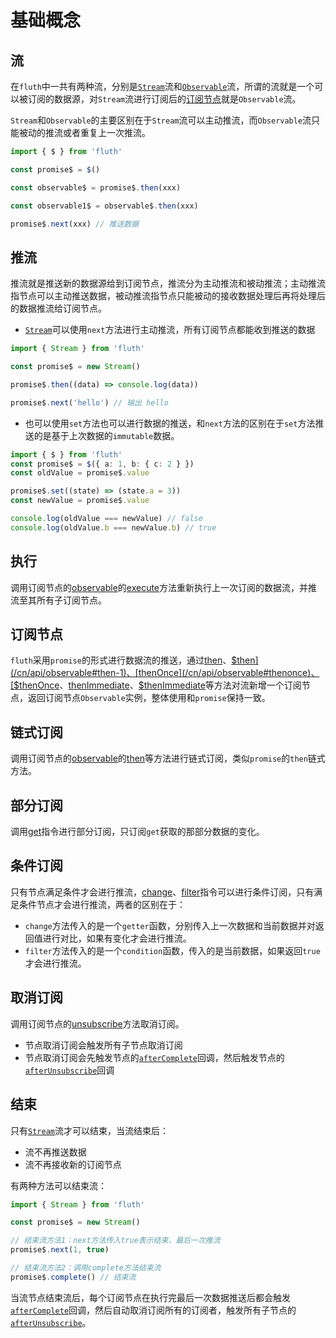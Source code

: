 # 基础概念

## 流

在`fluth`中一共有两种流，分别是[`Stream`](/cn/api/stream)流和[`Observable`](/cn/api/observable)流，所谓的流就是一个可以被订阅的数据源，对`Stream`流进行订阅后的[订阅节点](#订阅节点)就是`Observable`流。

`Stream`和`Observable`的主要区别在于`Stream`流可以主动推流，而`Observable`流只能被动的推流或者重复上一次推流。

```typescript
import { $ } from 'fluth'

const promise$ = $()

const observable$ = promise$.then(xxx)

const observable1$ = observable$.then(xxx)

promise$.next(xxx) // 推送数据
```

## 推流

推流就是推送新的数据源给到订阅节点，推流分为主动推流和被动推流；主动推流指节点可以主动推送数据，被动推流指节点只能被动的接收数据处理后再将处理后的数据推流给订阅节点。

- [`Stream`](/cn/api/stream)可以使用`next`方法进行主动推流，所有订阅节点都能收到推送的数据

```typescript
import { Stream } from 'fluth'

const promise$ = new Stream()

promise$.then((data) => console.log(data))

promise$.next('hello') // 输出 hello
```

- 也可以使用`set`方法也可以进行数据的推送，和`next`方法的区别在于`set`方法推送的是基于上次数据的`immutable`数据。

```typescript
import { $ } from 'fluth'
const promise$ = $({ a: 1, b: { c: 2 } })
const oldValue = promise$.value

promise$.set((state) => (state.a = 3))
const newValue = promise$.value

console.log(oldValue === newValue) // false
console.log(oldValue.b === newValue.b) // true
```

## 执行

调用订阅节点的[observable](/cn/api/observable)的[execute](/cn/api/observable#execute)方法重新执行上一次订阅的数据流，并推流至其所有子订阅节点。

## 订阅节点

`fluth`采用`promise`的形式进行数据流的推送，通过[then](/cn/api/observable#then)、[$then](/cn/api/observable#then-1)、[thenOnce](/cn/api/observable#thenonce)、[$thenOnce](/cn/api/observable#thenonce-1)、[thenImmediate](/cn/api/observable#thenimmediate)、[$thenImmediate](/cn/api/observable#thenimmediate-1)等方法对流新增一个订阅节点，返回订阅节点`Observable`实例，整体使用和`promise`保持一致。

## 链式订阅

调用订阅节点的[observable](/cn/api/observable)的[then](/cn/api/observable#then)等方法进行链式订阅，类似`promise`的`then`链式方法。

## 部分订阅

调用[get](/cn/api/operator/get)指令进行部分订阅，只订阅`get`获取的那部分数据的变化。

## 条件订阅

只有节点满足条件才会进行推流，[change](/cn/api/operator/change)、[filter](/cn/api/operator/filter)指令可以进行条件订阅，只有满足条件节点才会进行推流，两者的区别在于：

- `change`方法传入的是一个`getter`函数，分别传入上一次数据和当前数据并对返回值进行对比，如果有变化才会进行推流。
- `filter`方法传入的是一个`condition`函数，传入的是当前数据，如果返回`true`才会进行推流。

## 取消订阅

调用订阅节点的[unsubscribe](/cn/api/observable#unsubscribe)方法取消订阅。

- 节点取消订阅会触发所有子节点取消订阅
- 节点取消订阅会先触发节点的[`afterComplete`](/cn/api/observable#aftercomplete)回调，然后触发节点的[`afterUnsubscribe`](/cn/api/observable#afterunsubscribe)回调

## 结束

只有[`Stream`](/cn/api/stream)流才可以结束，当流结束后：

- 流不再推送数据
- 流不再接收新的订阅节点

有两种方法可以结束流：

```typescript
import { Stream } from 'fluth'

const promise$ = new Stream()

// 结束流方法1：next方法传入true表示结束，最后一次推流
promise$.next(1, true)

// 结束流方法2：调用complete方法结束流
promise$.complete() // 结束流
```

当流节点结束流后，每个订阅节点在执行完最后一次数据推送后都会触发[`afterComplete`](/cn/api/observable#aftercomplete)回调，然后自动取消订阅所有的订阅者，触发所有子节点的[`afterUnsubscribe`](/cn/api/observable#afterunsubscribe)。
